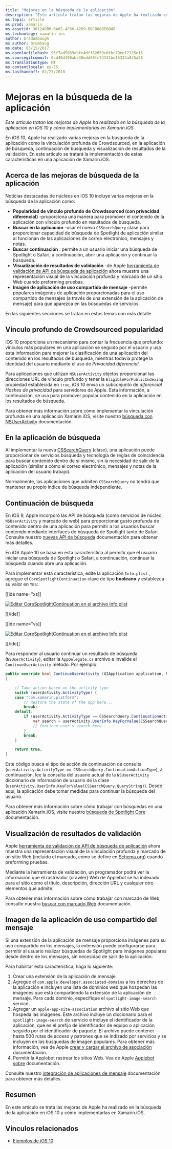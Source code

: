 ```yaml
---
title: "Mejoras en la búsqueda de la aplicación"
description: "Este artículo tratan las mejoras de Apple ha realizado en la búsqueda de la aplicación en iOS 10 y cómo implementarlas en Xamarin.iOS."
ms.topic: article
ms.prod: xamarin
ms.assetid: 30124DB6-6A02-4F66-A2D9-BBC8008E6B48
ms.technology: xamarin-ios
author: bradumbaugh
ms.author: brumbaug
ms.date: 03/15/2017
ms.openlocfilehash: 95f7ad5069abfe4dff82659c0fbc79eef2125e15
ms.sourcegitcommit: 6cd40d190abe38edd50fc74331be15324a845a28
ms.translationtype: MT
ms.contentlocale: es-ES
ms.lasthandoff: 02/27/2018
---
```

# <a name="app-search-enhancements"></a>Mejoras en la búsqueda de la aplicación

_Este artículo tratan las mejoras de Apple ha realizado en la búsqueda de la aplicación en iOS 10 y cómo implementarlas en Xamarin.iOS._

En iOS 10, Apple ha realizado varias mejoras en la búsqueda de la aplicación como la vinculación profunda de Crowdsourced, en la aplicación de búsqueda, continuación de búsqueda y visualización de resultados de la validación. En este artículo se tratará la implementación de estas características en una aplicación de Xamarin.iOS.

## <a name="about-app-search-enhancements"></a>Acerca de las mejoras de búsqueda de la aplicación

Noticias destacadas de núcleos en iOS 10 incluye varias mejoras en la búsqueda de la aplicación como:

- **Popularidad de vínculo profundo de Crowdsourced (con privacidad diferencial)** -proporciona una manera para promover el contenido de la aplicación con vínculo profundo en resultados de búsqueda.
- **Buscar en la aplicación** -usar el nuevo `CSSearchQuery` clase para proporcionar capacidad de búsqueda de Spotlight de aplicación similar al funcionan de las aplicaciones de correo electrónico, mensajes y notas.
- **Buscar continuación** : permite a un usuario iniciar una búsqueda de Spotlight o Safari, a continuación, abrir una aplicación y continuar la búsqueda.
- **Visualización de resultados de validación** -de Apple [herramienta de validación de API de búsqueda de aplicación](https://search.developer.apple.com/appsearch-validation-tool) ahora muestra una representación visual de la vinculación profunda y marcado de un sitio Web cuando preforming pruebas.
- **Imagen de aplicación de uso compartido de mensaje** -permite populares imágenes de aplicación proporcionadas para el uso compartido de mensajes (a través de una extensión de la aplicación de mensaje) para que aparezca en las búsquedas de servicios.

En las siguientes secciones se tratan en estos temas con más detalle.

## <a name="crowdsourced-deep-link-popularity"></a>Vínculo profundo de Crowdsourced popularidad

iOS 10 proporciona un mecanismo para contar la frecuencia que profundo: vínculos más populares en una aplicación se seguido por el usuario y usa esta información para mejorar la clasificación de una aplicación del contenido en los resultados de búsqueda, mientras todavía protege la identidad del usuario mediante el uso de  *Privacidad diferencial*.

Para aplicaciones que utilizan `NSUserActivity` objetos proporcionar las direcciones URL de vínculo profundo y tener la `EligibleForPublicIndexing` propiedad establecida en `true`, iOS 10 envía un subconjunto de *diferencial Hashes de privacidad* para servidores de Apple. Esta información, a continuación, se usa para promover popular contenido en la aplicación en los resultados de búsqueda.

Para obtener más información sobre cómo implementar la vinculación profunda en una aplicación Xamarin.iOS, visite nuestro [búsqueda con NSUserActivity](~/ios/platform/search/nsuseractivity.md) documentación.

## <a name="in-app-searching"></a>En la aplicación de búsqueda

Al implementar la nueva [CSSearchQuery](https://developer.apple.com/reference/corespotlight/cssearchquery) (clase), una aplicación puede proporcionar de servicios búsqueda y tecnología de reglas de coincidencia para buscar contenido dentro de sí mismo, sin la necesidad de salir de la aplicación (similar a cómo el correo electrónico, mensajes y notas de la aplicación del usuario trabajo).

Normalmente, las aplicaciones que admiten `CSSearchQuery` no tendrá que mantener su propio índice de búsqueda independiente. 

## <a name="search-continuation"></a>Continuación de búsqueda

En iOS 9, Apple incorporó las API de búsqueda (como servicios de núcleo, `NSUserActivity` y marcado de web) para proporcionar gusto profunda de contenido dentro de una aplicación para permitir a los usuarios buscar contenido mediante interfaces de búsqueda de Spotlight tanto de Safari. Consulte nuestro [nuevas API de búsqueda](~/ios/platform/search/index.md) documentación para obtener más detalles.

En iOS Apple 10 se basa en esta característica al permitir que el usuario iniciar una búsqueda de Spotlight o Safari, a continuación, continuar la búsqueda cuando abre una aplicación. 

Para implementar esta característica, edite la aplicación `Info.plist` , agregue el `CoreSpotlightContinuation` clave de tipo **booleano** y establezca su valor en `YES`:

[[ide name="xs]]

[ ![](app-search-enhancements-images/search01.png "Editar CoreSpotlightContinuation en el archivo Info.plist")](app-search-enhancements-images/search01.png)

[[/ide]]

[[ide name="vs]]

[ ![](app-search-enhancements-images/searchw01.png "Editar CoreSpotlightContinuation en el archivo Info.plist")](app-search-enhancements-images/search01.png)

[[/ide]]

Para responder al usuario continuar un resultado de búsqueda (`NSUserActivity`), editar la `AppDelegate.cs` archivo e invalide el `ContinueUserActivity` método. Por ejemplo:

```csharp
public override bool ContinueUserActivity (UIApplication application, NSUserActivity userActivity, UIApplicationRestorationHandler completionHandler)
{

    // Take action based on the activity type
    switch (userActivity.ActivityType) {
    case "com.xamarin.platform":
        // Restore the state of the app here...
        break;
    default:
        if (userActivity.ActivityType == CSSearchQuery.ContinuationActionType) {
            var search = userActivity.UserInfo.KeyForValue(CSSearchQuery.QueryString);
            // Continue user's search here...
        }
        break;
    }

    return true;
}
```

Este código busca el tipo de acción de continuación de consulta (`userActivity.ActivityType == CSSearchQuery.ContinuationActionType`), a continuación, lee la consulta del usuario actual de la `NSUserActivity` diccionario de información de usuario de la clase (`userActivity.UserInfo.KeyForValue(CSSearchQuery.QueryString)`). Desde aquí, la aplicación debe tomar medidas para continuar la búsqueda del usuario.

Para obtener más información sobre cómo trabajar con búsquedas en una aplicación Xamarin.iOS, visite nuestro [búsqueda de Spotlight Core](~/ios/platform/search/corespotlight.md) documentación.

## <a name="visualization-of-validation-results"></a>Visualización de resultados de validación

Apple [herramienta de validación de API de búsqueda de aplicación](https://search.developer.apple.com/appsearch-validation-tool) ahora muestra una representación visual de la vinculación profunda y marcado de un sitio Web (incluido el marcado, como se define en [Schema.org](http://schema.org/)) cuando preforming pruebas.

Mediante la herramienta de validación, un programador podrá ver la información que el rastreador (crawler) Web de Applebot se ha indexado para el sitio como el título, descripción, dirección URL y cualquier otro elementos que admite.

Para obtener más información sobre cómo trabajar con marcado de Web, consulte nuestra [buscar con marcado Web](~/ios/platform/search/web-markup.md) documentación.

## <a name="message-app-image-sharing"></a>Imagen de la aplicación de uso compartido del mensaje

Si una extensión de la aplicación de mensaje proporciona imágenes para su uso compartido en los mensajes, la extensión puede configurarse para permitir al usuario realizar búsquedas de Spotlight para imágenes populares desde dentro de los mensajes, sin necesidad de salir de la aplicación.

Para habilitar esta característica, haga lo siguiente:

1. Crear una extensión de la aplicación de mensaje.
2. Agregue el `com.apple.developer.associated-domains` a los derechos de la aplicación e incluyen una lista de dominios web que hospedan las imágenes que está compartiendo la extensión de la aplicación de mensaje. Para cada dominio, especifique el `spotlight-image-search` service.
3. Agregar un `apple-app-site-association` archivo al sitio Web que hospeda las imágenes. Este archivo incluye un diccionario para el `spotlight-image-search` de servicio e incluye el identificador de la aplicación, que es el prefijo de identificador de equipo o aplicación seguido por el identificador de paquete. El archivo puede contener hasta 500 rutas de acceso y patrones que se indizado por servicios y se incluyen en las búsquedas de imagen populares. Para obtener más información, vea de Apple [crear y cargar el archivo de asociación](https://developer.apple.com/library/prerelease/content/documentation/General/Conceptual/AppSearch/UniversalLinks.html#//apple_ref/doc/uid/TP40016308-CH12-SW4) documentación.
4. Permitir la Applebot rastrear los sitios Web. Vea de Apple [Applebot sobre](https://support.apple.com/en-us/HT204683) documentación.

Consulte nuestro [integración de aplicaciones de mensaje](~/ios/platform/message-app-integration/index.md) documentación para obtener más detalles.

## <a name="summary"></a>Resumen

En este artículo se trata las mejoras de Apple ha realizado en la búsqueda de la aplicación en iOS 10 y cómo implementarlas en Xamarin.iOS.



## <a name="related-links"></a>Vínculos relacionados

- [Ejemplos de iOS 10](https://developer.xamarin.com/samples/ios/iOS10/)
